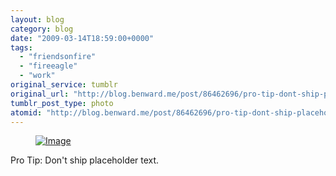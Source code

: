 ```yaml
---
layout: blog
category: blog
date: "2009-03-14T18:59:00+0000"
tags:
  - "friendsonfire"
  - "fireeagle"
  - "work"
original_service: tumblr
original_url: "http://blog.benward.me/post/86462696/pro-tip-dont-ship-placeholder-text"
tumblr_post_type: photo
atomid: "http://blog.benward.me/post/86462696/pro-tip-dont-ship-placeholder-text"
---
```

<figure class="photo">
  <a href="http://apps.facebook.com/on-fire"><img src="http://benward.me/res/tumblr/media/86462696/0.jpg" alt="Image"></a>
</figure>

Pro Tip: Don't ship placeholder text.